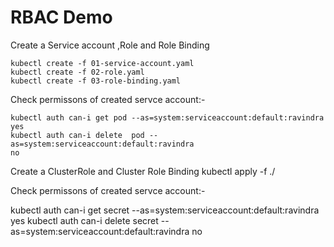 # RBAC Demo

Create a Service account ,Role and Role Binding

```
kubectl create -f 01-service-account.yaml
kubectl create -f 02-role.yaml
kubectl create -f 03-role-binding.yaml

```

Check permissons of created servce account:-
```
kubectl auth can-i get pod --as=system:serviceaccount:default:ravindra
yes
kubectl auth can-i delete  pod --as=system:serviceaccount:default:ravindra
no
```

Create a ClusterRole and Cluster Role Binding
kubectl apply -f ./


Check permissons of created servce account:-

kubectl auth can-i get  secret  --as=system:serviceaccount:default:ravindra
yes
kubectl auth can-i delete  secret  --as=system:serviceaccount:default:ravindra
no